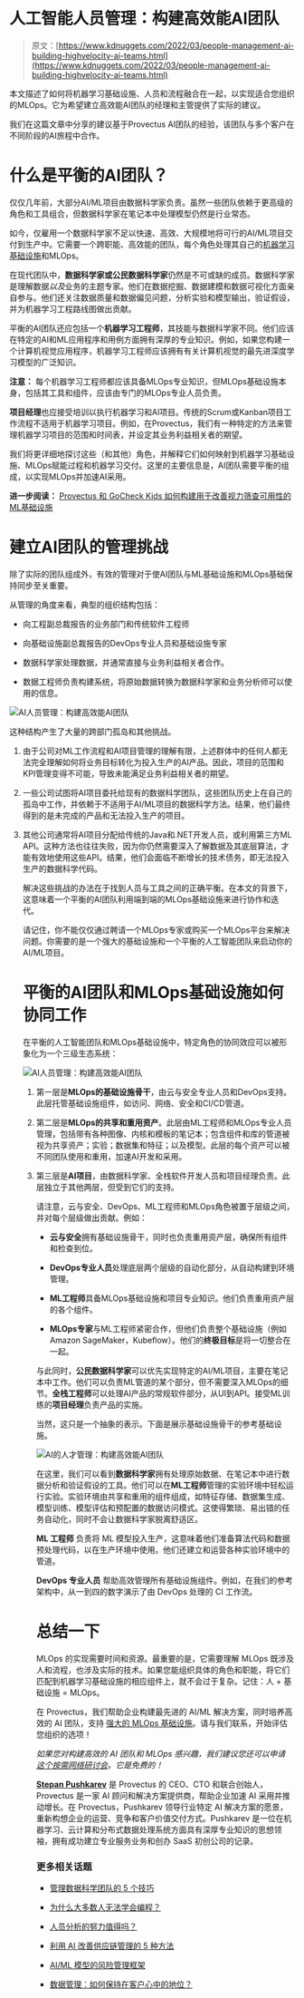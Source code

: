 # 人工智能人员管理：构建高效能AI团队

> 原文：[https://www.kdnuggets.com/2022/03/people-management-ai-building-highvelocity-ai-teams.html](https://www.kdnuggets.com/2022/03/people-management-ai-building-highvelocity-ai-teams.html)

本文描述了如何将机器学习基础设施、人员和流程融合在一起，以实现适合您组织的MLOps。它为希望建立高效能AI团队的经理和主管提供了实际的建议。

我们在这篇文章中分享的建议基于Provectus AI团队的经验，该团队与多个客户在不同阶段的AI旅程中合作。

# 什么是平衡的AI团队？

仅仅几年前，大部分AI/ML项目由数据科学家负责。虽然一些团队依赖于更高级的角色和工具组合，但数据科学家在笔记本中处理模型仍然是行业常态。

如今，仅雇用一个数据科学家不足以快速、高效、大规模地将可行的AI/ML项目交付到生产中。它需要一个跨职能、高效能的团队，每个角色处理其自己的[机器学习基础设施](https://provectus.com/machine-learning-infrastructure/)和MLOps。

在现代团队中，**数据科学家或公民数据科学家**仍然是不可或缺的成员。数据科学家是理解数据*以及*业务的主题专家。他们在数据挖掘、数据建模和数据可视化方面亲自参与。他们还关注数据质量和数据偏见问题，分析实验和模型输出，验证假设，并为机器学习工程路线图做出贡献。

平衡的AI团队还应包括一个**机器学习工程师**，其技能与数据科学家不同。他们应该在特定的AI和ML应用程序和用例方面拥有深厚的专业知识。例如，如果您构建一个计算机视觉应用程序，机器学习工程师应该拥有有关计算机视觉的最先进深度学习模型的广泛知识。

**注意：** 每个机器学习工程师都应该具备MLOps专业知识，但MLOps基础设施本身，包括其工具和组件，应该由专门的MLOps专业人员负责。

**项目经理**也应接受培训以执行机器学习和AI项目。传统的Scrum或Kanban项目工作流程不适用于机器学习项目。例如，在Provectus，我们有一种特定的方法来管理机器学习项目的范围和时间表，并设定其业务利益相关者的期望。

我们将更详细地探讨这些（和其他）角色，并解释它们如何映射到机器学习基础设施、MLOps赋能过程和机器学习交付。这里的主要信息是，AI团队需要平衡的组成，以实现MLOps并加速AI采用。

**进一步阅读：** [Provectus 和 GoCheck Kids 如何构建用于改善视力筛查可用性的ML基础设施](https://aws.amazon.com/blogs/apn/how-provectus-and-gocheck-kids-built-ml-infrastructure-for-improved-usability-during-vision-screening/)

# 建立AI团队的管理挑战

除了实际的团队组成外，有效的管理对于使AI团队与ML基础设施和MLOps基础保持同步至关重要。

从管理的角度来看，典型的组织结构包括：

+   向工程副总裁报告的业务部门和传统软件工程师

+   向基础设施副总裁报告的DevOps专业人员和基础设施专家

+   数据科学家处理数据，并通常直接与业务利益相关者合作。

+   数据工程师负责构建系统，将原始数据转换为数据科学家和业务分析师可以使用的信息。

![AI人员管理：构建高效能AI团队](../Images/c2587c687491f3a08eeb0480ad9c7a89.png)

这种结构产生了大量的跨部门孤岛和其他挑战。

1.  由于公司对ML工作流程和AI项目管理的理解有限，上述群体中的任何人都无法完全理解如何将业务目标转化为投入生产的AI产品。因此，项目的范围和KPI管理变得不可能，导致未能满足业务利益相关者的期望。

1.  一些公司试图将AI项目委托给现有的数据科学团队，这些团队历史上在自己的孤岛中工作，并依赖于不适用于AI/ML项目的数据科学方法。结果，他们最终得到的是未完成的产品和无法投入生产的项目。

1.  其他公司通常将AI项目分配给传统的Java和.NET开发人员，或利用第三方ML API。这种方法也往往失败，因为你仍然需要深入了解数据及其底层算法，才能有效地使用这些API。结果，他们会面临不断增长的技术债务，即无法投入生产的数据科学代码。

    解决这些挑战的办法在于找到人员与工具之间的正确平衡。在本文的背景下，这意味着一个平衡的AI团队利用端到端的MLOps基础设施来进行协作和迭代。

    请记住，你不能仅仅通过聘请一个MLOps专家或购买一个MLOps平台来解决问题。你需要的是一个强大的基础设施和一个平衡的人工智能团队来启动你的AI/ML项目。

    # 平衡的AI团队和MLOps基础设施如何协同工作

    在平衡的人工智能团队和MLOps基础设施中，特定角色的协同效应可以被形象化为一个三级生态系统：

    ![AI人员管理：构建高效能AI团队](../Images/efc5983be4fa120df6b598e214a1ea63.png)

    1.  第一层是**MLOps的基础设施骨干**，由云与安全专业人员和DevOps支持。此层托管基础设施组件，如访问、网络、安全和CI/CD管道。

    1.  第二层是**MLOps的共享和重用资产**。此层由ML工程师和MLOps专业人员管理，包括带有各种图像、内核和模板的笔记本；包含组件和库的管道被视为共享资产；实验；数据集和特征；以及模型。此层的每个资产可以被不同团队使用和重用，加速AI开发和采用。

    1.  第三层是**AI项目**，由数据科学家、全栈软件开发人员和项目经理负责。此层独立于其他两层，但受到它们的支持。

        请注意，云与安全、DevOps、ML工程师和MLOps角色被置于层级之间，并对每个层级做出贡献。例如：

        +   **云与安全**拥有基础设施骨干，同时也负责重用资产层，确保所有组件和检查到位。

        +   **DevOps专业人员**处理底层两个层级的自动化部分，从自动构建到环境管理。

        +   **ML工程师**具备MLOps基础设施和项目专业知识。他们负责重用资产层的各个组件。

        +   **MLOps专家**与ML工程师紧密合作，但他们负责整个基础设施（例如Amazon SageMaker，Kubeflow）。他们的**终极目标**是将一切整合在一起。

        与此同时，**公民数据科学家**可以优先实现特定的AI/ML项目，主要在笔记本中工作。他们可以负责ML管道的某个部分，但不需要深入MLOps的细节。**全栈工程师**可以处理AI产品的常规软件部分，从UI到API。接受ML训练的**项目经理**负责产品的实施。

        当然，这只是一个抽象的表示。下面是展示基础设施骨干的参考基础设施。

        ![AI的人才管理：构建高效能AI团队](../Images/f10c4b846b617dce5fb71c0ada0eac2b.png)

        在这里，我们可以看到**数据科学家**拥有处理原始数据、在笔记本中进行数据分析和验证假设的工具。他们可以在**ML工程师**管理的实验环境中轻松运行实验。实验环境由共享和重用的组件组成，如特征存储、数据集生成、模型训练、模型评估和预配置的数据访问模式。这使得繁琐、易出错的任务自动化，同时不会让数据科学家脱离舒适区。

        **ML 工程师** 负责将 ML 模型投入生产，这意味着他们准备算法代码和数据预处理代码，以在生产环境中使用。他们还建立和运营各种实验环境中的管道。

        **DevOps 专业人员** 帮助高效管理所有基础设施组件。例如，在我们的参考架构中，从一到四的数字演示了由 DevOps 处理的 CI 工作流。

        # 总结一下

        MLOps 的实现需要时间和资源。最重要的是，它需要理解 MLOps 既涉及人和流程，也涉及实际的技术。如果您能组织具体的角色和职能，将它们匹配到机器学习基础设施的相应组件上，就不会过于复杂。记住：人 + 基础设施 = MLOps。

        在 Provectus，我们帮助企业构建最先进的 AI/ML 解决方案，同时培养高效的 AI 团队，支持 [强大的 MLOps 基础设施](https://provectus.com/machine-learning-operations-mlops/)。请与我们联系，开始评估您组织的选项！

        *如果您对构建高效的 AI 团队和 MLOps 感兴趣，我们建议您还可以申请* [*这个按需网络研讨会*](https://provectus.com/webinar-mix-data-science-ml-engineering-and-devops-nov-2021/)*。它是免费的！*

        **[Stepan Pushkarev](https://www.linkedin.com/in/stepanpushkarev/)** 是 Provectus 的 CEO、CTO 和联合创始人，Provectus 是一家 AI 顾问和解决方案提供商，帮助企业加速 AI 采用并推动增长。在 Provectus，Pushkarev 领导行业特定 AI 解决方案的愿景，重新构想企业的运营、竞争和客户价值交付方式。Pushkarev 是一位在机器学习、云计算和分布式数据处理系统方面具有深厚专业知识的思想领袖，拥有成功建立专业服务业务和创办 SaaS 初创公司的记录。

        ### 更多相关话题

        +   [管理数据科学团队的 5 个技巧](https://www.kdnuggets.com/5-tips-for-managing-data-science-teams)

        +   [为什么大多数人无法学会编程？](https://www.kdnuggets.com/2022/03/people-fail-learn-programming.html)

        +   [人员分析的努力值得吗？](https://www.kdnuggets.com/2022/09/efforts-people-analytics-worth-outcome.html)

        +   [利用 AI 改善供应链管理的 5 种方法](https://www.kdnuggets.com/2022/02/5-ways-ai-supply-chain-management.html)

        +   [AI/ML 模型的风险管理框架](https://www.kdnuggets.com/2022/03/risk-management-framework-aiml-models.html)

        +   [数据管理：如何保持在客户心中的地位？](https://www.kdnuggets.com/2022/04/data-management-stay-top-customer-mind.html)
